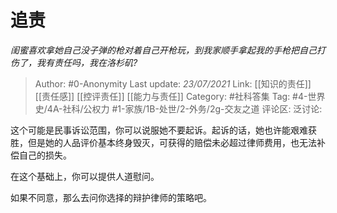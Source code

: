 # 追责
*闺蜜喜欢拿她自己没子弹的枪对着自己开枪玩，到我家顺手拿起我的手枪把自己打伤了，我有责任吗，我在洛杉矶?*

> Author: #0-Anonymity
> Last update: *23/07/2021*
> Link: [[知识的责任]] [[责任感]] [[控评责任]] [[能力与责任]]
> Category: #社科答集
> Tag: #4-世界史/4A-社科/公权力 #1-家族/1B-处世/2-外务/2g-交友之道
> 评论区:
> 泛讨论:

这个可能是民事诉讼范围，你可以说服她不要起诉。起诉的话，她也许能艰难获胜，但是她的人品评价基本终身毁灭，可获得的赔偿未必超过律师费用，也无法补偿自己的损失。

在这个基础上，你可以提供人道慰问。

如果不同意，那么去问你选择的辩护律师的策略吧。
